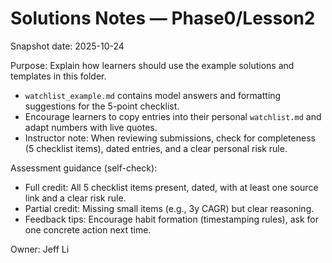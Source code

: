 # Solutions Notes — Phase0/Lesson2

Snapshot date: 2025-10-24

Purpose: Explain how learners should use the example solutions and templates in this folder.

- `watchlist_example.md` contains model answers and formatting suggestions for the 5-point checklist.
- Encourage learners to copy entries into their personal `watchlist.md` and adapt numbers with live quotes.
- Instructor note: When reviewing submissions, check for completeness (5 checklist items), dated entries, and a clear personal risk rule.

Assessment guidance (self-check):
- Full credit: All 5 checklist items present, dated, with at least one source link and a clear risk rule.
- Partial credit: Missing small items (e.g., 3y CAGR) but clear reasoning.
- Feedback tips: Encourage habit formation (timestamping rules), ask for one concrete action next time.

Owner: Jeff Li

